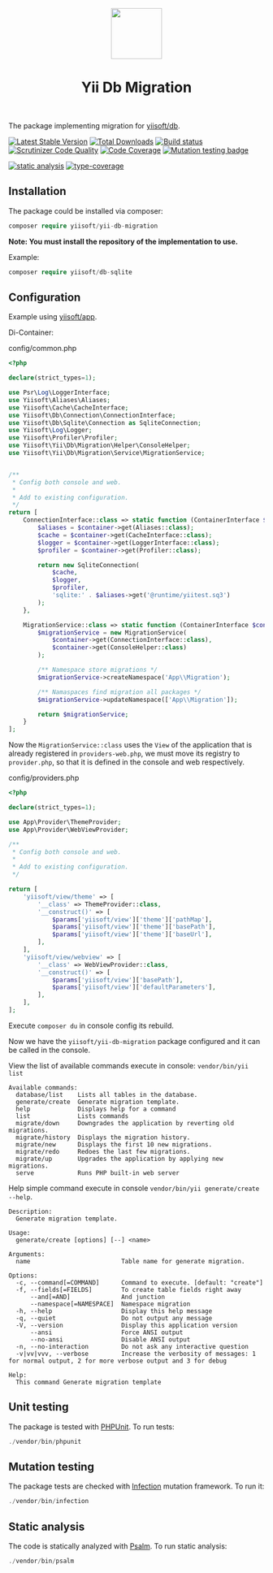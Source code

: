 <p align="center">
    <a href="https://github.com/yiisoft" target="_blank">
        <img src="https://github.com/yiisoft.png" height="100px">
    </a>
    <h1 align="center">Yii Db Migration</h1>
    <br>
</p>

The package implementing migration for [yiisoft/db](https://github.com/yiisoft/db).

[![Latest Stable Version](https://poser.pugx.org/yiisoft/yii-db-migration/v/stable.png)](https://packagist.org/packages/yiisoft/yii-db-migration)
[![Total Downloads](https://poser.pugx.org/yiisoft/yii-db-migration/downloads.png)](https://packagist.org/packages/yiisoft/yii-db-migration)
[![Build status](https://github.com/yiisoft/yii-db-migration/workflows/build/badge.svg)](https://github.com/yiisoft/yii-db-migration/actions?query=workflow%3Abuild)
[![Scrutinizer Code Quality](https://scrutinizer-ci.com/g/yiisoft/yii-db-migration/badges/quality-score.png?b=master)](https://scrutinizer-ci.com/g/yiisoft/yii-db-migration/?branch=master) [![Code Coverage](https://scrutinizer-ci.com/g/yiisoft/yii-db-migration/badges/coverage.png?b=master)](https://scrutinizer-ci.com/g/yiisoft/yii-db-migration/?branch=master)
[![Mutation testing badge](https://img.shields.io/endpoint?style=flat&url=https%3A%2F%2Fbadge-api.stryker-mutator.io%2Fgithub.com%2Fyiisoft%2Fyii-db-migration%2Fmaster)](https://dashboard.stryker-mutator.io/reports/github.com/yiisoft/yii-db-migration/master)

[![static analysis](https://github.com/yiisoft/yii-db-migration/workflows/static%20analysis/badge.svg)](https://github.com/yiisoft/yii-db-migration/actions?query=workflow%3A%22static+analysis%22)
[![type-coverage](https://shepherd.dev/github/yiisoft/yii-db-migration/coverage.svg)](https://shepherd.dev/github/yiisoft/yii-db-migration)

## Installation

The package could be installed via composer:

```php
composer require yiisoft/yii-db-migration
```

**Note: You must install the repository of the implementation to use.**

Example:

```php
composer require yiisoft/db-sqlite
```

## Configuration

Example using [yiisoft/app](https://github.com/yiisoft/app).

Di-Container:

config/common.php
```php
<?php

declare(strict_types=1);

use Psr\Log\LoggerInterface;
use Yiisoft\Aliases\Aliases;
use Yiisoft\Cache\CacheInterface;
use Yiisoft\Db\Connection\ConnectionInterface;
use Yiisoft\Db\Sqlite\Connection as SqliteConnection;
use Yiisoft\Log\Logger;
use Yiisoft\Profiler\Profiler;
use Yiisoft\Yii\Db\Migration\Helper\ConsoleHelper;
use Yiisoft\Yii\Db\Migration\Service\MigrationService;


/** 
 * Config both console and web.
 *
 * Add to existing configuration.
 */
return [
    ConnectionInterface::class => static function (ContainerInterface $container){
        $aliases = $container->get(Aliases::class);
        $cache = $container->get(CacheInterface::class);
        $logger = $container->get(LoggerInterface::class);
        $profiler = $container->get(Profiler::class);

        return new SqliteConnection(
            $cache,
            $logger,
            $profiler,
            'sqlite:' . $aliases->get('@runtime/yiitest.sq3')
        );
    },

    MigrationService::class => static function (ContainerInterface $container) {
        $migrationService = new MigrationService(
            $container->get(ConnectionInterface::class),
            $container->get(ConsoleHelper::class)
        );

        /** Namespace store migrations */
        $migrationService->createNamespace('App\\Migration');

        /** Namaspaces find migration all packages */
        $migrationService->updateNamespace(['App\\Migration']);

        return $migrationService;
    }
];
```

Now the `MigrationService::class` uses the `View` of the application that is already registered in `providers-web.php`, we must move its registry to `provider.php`, so that it is defined in the console and web respectively.

config/providers.php
```php
<?php

declare(strict_types=1);

use App\Provider\ThemeProvider;
use App\Provider\WebViewProvider;

/** 
 * Config both console and web.
 *
 * Add to existing configuration.
 */

return [
    'yiisoft/view/theme' => [
        '__class' => ThemeProvider::class,
        '__construct()' => [
            $params['yiisoft/view']['theme']['pathMap'],
            $params['yiisoft/view']['theme']['basePath'],
            $params['yiisoft/view']['theme']['baseUrl'],
        ],
    ],
    'yiisoft/view/webview' => [
        '__class' => WebViewProvider::class,
        '__construct()' => [
            $params['yiisoft/view']['basePath'],
            $params['yiisoft/view']['defaultParameters'],
        ],
    ],
];
```

Execute `composer du` in console config its rebuild.

Now we have the `yiisoft/yii-db-migration` package configured and it can be called in the console.

View the list of available commands execute in console: `vendor/bin/yii list`

```
Available commands:
  database/list    Lists all tables in the database.
  generate/create  Generate migration template.
  help             Displays help for a command
  list             Lists commands
  migrate/down     Downgrades the application by reverting old migrations.
  migrate/history  Displays the migration history.
  migrate/new      Displays the first 10 new migrations.
  migrate/redo     Redoes the last few migrations.
  migrate/up       Upgrades the application by applying new migrations.
  serve            Runs PHP built-in web server
```

Help simple command execute in console `vendor/bin/yii generate/create --help`.

```
Description:
  Generate migration template.

Usage:
  generate/create [options] [--] <name>

Arguments:
  name                         Table name for generate migration.

Options:
  -c, --command[=COMMAND]      Command to execute. [default: "create"]
  -f, --fields[=FIELDS]        To create table fields right away
      --and[=AND]              And junction
      --namespace[=NAMESPACE]  Namespace migration
  -h, --help                   Display this help message
  -q, --quiet                  Do not output any message
  -V, --version                Display this application version
      --ansi                   Force ANSI output
      --no-ansi                Disable ANSI output
  -n, --no-interaction         Do not ask any interactive question
  -v|vv|vvv, --verbose         Increase the verbosity of messages: 1 for normal output, 2 for more verbose output and 3 for debug

Help:
  This command Generate migration template
```

## Unit testing

The package is tested with [PHPUnit](https://phpunit.de/). To run tests:

```php
./vendor/bin/phpunit
```

## Mutation testing

The package tests are checked with [Infection](https://infection.github.io/) mutation framework. To run it:

```php
./vendor/bin/infection
```

## Static analysis

The code is statically analyzed with [Psalm](https://psalm.dev/docs/). To run static analysis:

```php
./vendor/bin/psalm
```
